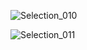 ![Selection_010](https://github.com/LuisaFC/paymentProcess/assets/36203540/12041f0d-6c1e-4372-aafe-a356e2ec37be)

![Selection_011](https://github.com/LuisaFC/paymentProcess/assets/36203540/40f1fe0a-742a-46b6-9d46-8a3776eee2a6)
